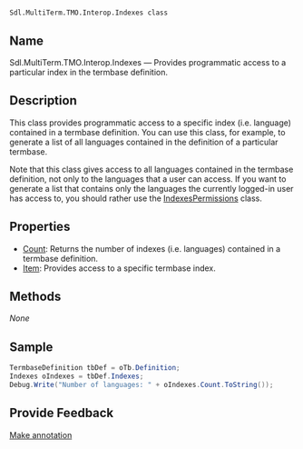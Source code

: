 

# 
    Sdl.MultiTerm.TMO.Interop.Indexes class



## Name

Sdl.MultiTerm.TMO.Interop.Indexes —          Provides programmatic access to a particular index in the termbase definition.



## Description



This class provides programmatic access to a specific index (i.e. language) contained in a termbase definition. You can use this class, for example, to generate a list of all languages contained in the definition of a particular termbase.

Note that this class gives access to all languages contained in the termbase definition, not only to the languages that a user can access. If you want to generate a list that contains only the languages the currently logged-in user has access to, you should rather use the [IndexesPermissions](Sdl.MultiTerm.TMO.Interop.IndexesPermissions.html) class.



## Properties

* [Count](Sdl.MultiTerm.TMO.Interop.Indexes.Count.html): Returns the number of indexes (i.e. languages) contained in a termbase definition.
* [Item](Sdl.MultiTerm.TMO.Interop.Indexes.Item.html): Provides access to a specific termbase index.




## Methods
*None*


## Sample


```cs
TermbaseDefinition tbDef = oTb.Definition;
Indexes oIndexes = tbDef.Indexes;
Debug.Write("Number of languages: " + oIndexes.Count.ToString());
```



## Provide Feedback

[Make annotation](mailto:sdk-feedback@sdl.com&amp;subject=Reference%20for%20Sdl.MultiTerm.TMO.Interop.Indexes)

